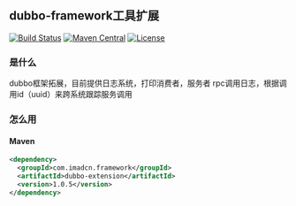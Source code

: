 ## dubbo-framework工具扩展

[![Build Status](https://travis-ci.org/imadcn/dubbo-extension.svg?branch=master)](https://travis-ci.org/imadcn/dubbo-extension)
[![Maven Central](https://maven-badges.herokuapp.com/maven-central/com.imadcn.framework/dubbo-extension/badge.svg)](https://maven-badges.herokuapp.com/maven-central/com.imadcn.framework/dubbo-extension)
[![License](https://img.shields.io/badge/license-Apache%202-4EB1BA.svg)](https://www.apache.org/licenses/LICENSE-2.0.html)

### 是什么
dubbo框架拓展，目前提供日志系统，打印消费者，服务者 rpc调用日志，根据调用id（uuid）来跨系统跟踪服务调用

### 怎么用
#### Maven

```xml
<dependency>
  <groupId>com.imadcn.framework</groupId>
  <artifactId>dubbo-extension</artifactId>
  <version>1.0.5</version>
</dependency>
```
